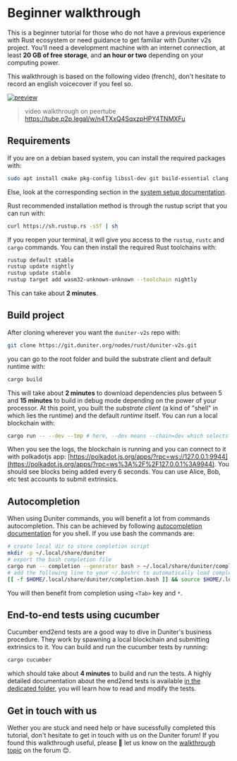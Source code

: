 # Beginner walkthrough

This is a beginner tutorial for those who do not have a previous experience with Rust ecosystem or need guidance to get familiar with Duniter v2s project. You'll need a development machine with an internet connection, at least **20 GB of free storage**, and **an hour or two** depending on your computing power.

This walkthrough is based on the following video (french), don't hesitate to record an english voicecover if you feel so.

[![preview](https://tube.p2p.legal/lazy-static/previews/654006dc-66c0-4e37-a32f-b7b5a1c13213.jpg)](https://tube.p2p.legal/w/n4TXxQ4SqxzpHPY4TNMXFu)

> video walkthrough on peertube https://tube.p2p.legal/w/n4TXxQ4SqxzpHPY4TNMXFu

## Requirements

If you are on a debian based system, you can install the required packages with:

```bash
sudo apt install cmake pkg-config libssl-dev git build-essential clang libclang-dev curl
```

Else, look at the corresponding section in the [system setup documentation](./setup.md).

Rust recommended installation method is through the rustup script that you can run with:

```bash
curl https://sh.rustup.rs -sSf | sh
```

If you reopen your terminal, it will give you access to the `rustup`,  `rustc` and `cargo` commands. You can then install the required Rust toolchains with:

```bash
rustup default stable
rustup update nightly
rustup update stable
rustup target add wasm32-unknown-unknown --toolchain nightly
```

This can take about **2 minutes**.

## Build project

After cloning wherever you want the `duniter-v2s` repo with:

```bash
git clone https://git.duniter.org/nodes/rust/duniter-v2s.git
```

you can go to the root folder and build the substrate client and default runtime with:

```bash
cargo build
```

This will take about **2 minutes** to download dependencies plus between 5 and **15 minutes** to build in debug mode depending on the power of your processor. At this point, you built the *substrate client* (a kind of "shell" in which lies the runtime) and the default *runtime* itself. You can run a local blockchain with:

```bash
cargo run -- --dev --tmp # here, --dev means --chain=dev which selects the gdev runtime
```

When you see the logs, the blockchain is running and you can connect to it with polkadotjs app: [https://polkadot.js.org/apps/?rpc=ws://127.0.0.1:9944](https://polkadot.js.org/apps/?rpc=ws%3A%2F%2F127.0.0.1%3A9944). You should see blocks being added every 6 seconds. You can use Alice, Bob, etc test accounts to submit extrinsics.

## Autocompletion

When using Duniter commands, you will benefit a lot from commands autocompletion. This can be achieved by following [autocompletion documentation](../user/autocompletion.md) for you shell. If you use bash the commands are:

```bash
# create local dir to store completion script
mkdir -p ~/.local/share/duniter
# export the bash completion file
cargo run -- completion --generator bash > ~/.local/share/duniter/completion.bash
# add the following line to your ~/.bashrc to automatically load completion on startup
[[ -f $HOME/.local/share/duniter/completion.bash ]] && source $HOME/.local/share/duniter/completion.bash
```

You will then benefit from completion using `<Tab>` key and `*`.

## End-to-end tests using cucumber

Cucumber end2end tests are a good way to dive in Duniter's business procedure. They work by spawning a local blockchain and submitting extrinsics to it. You can build and run the cucumber tests by running:

```bash
cargo cucumber
```

which should take about **4 minutes** to build and run the tests. A highly detailed documentation about the end2end tests is available [in the dedicated folder](../../end2end-tests/README.md), you will learn how to read and modify the tests.

## Get in touch with us

Wether you are stuck and need help or have sucessfully completed this tutorial, don't hesitate to get in touch with us on the Duniter forum! If you found this walkthrough useful, please 🙏 let us know on the [walkthrough topic](https://forum.duniter.org/t/contribuer-a-duniter-tutoriel-video/9770) on the forum 😊.
